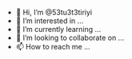 - 👋 Hi, I’m @53tu3t3tiriyi
- 👀 I’m interested in ...
- 🌱 I’m currently learning ...
- 💞️ I’m looking to collaborate on ...
- 📫 How to reach me ...

<!---
53tu3t3tiriyi/53tu3t3tiriyi is a ✨ special ✨ repository because its `README.md` (this file) appears on your GitHub profile.
You can click the Preview link to take a look at your changes.
--->
